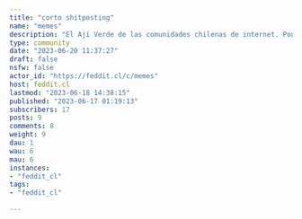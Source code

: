 ```yaml
---
title: "corto shitposting" 
name: "memes"
description: "El Ají Verde de las comunidades chilenas de internet. Pongan acá todo el shitposting que quieran. OC y ~~robado~~ recuperado permitido.Si es NSFW márquenlo como tal, ponga [NSFW]. Si es NSFL por favor igual ponganle [NSFL].Eso, pásenla bien, **sean respetuosos** y se me cuidan."
type: community
date: "2023-06-20 11:37:27"
draft: false
nsfw: false
actor_id: "https://feddit.cl/c/memes"
host: feddit.cl
lastmod: "2023-06-18 14:38:15"
published: "2023-06-17 01:19:13"
subscribers: 17
posts: 9
comments: 8
weight: 9
dau: 1
wau: 6
mau: 6
instances:
- "feddit_cl"
tags: 
- "feddit_cl"

---
```

